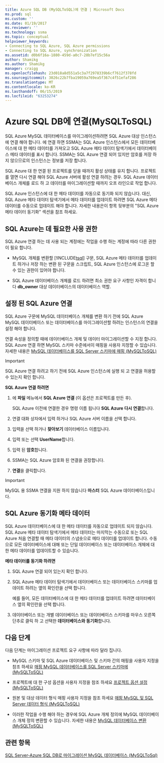 ```yaml
---
title: Azure SQL DB (MySQLToSQL)에 연결 | Microsoft Docs
ms.prod: sql
ms.custom: ''
ms.date: 01/19/2017
ms.reviewer: ''
ms.technology: ssma
ms.topic: conceptual
helpviewer_keywords:
- Connecting to SQL Azure, SQL Azure permissions
- Connecting to SQL Azure, synchronization
ms.assetid: d0b6f16a-1880-459d-a0c7-28b7ef15c56a
author: Shamikg
ms.author: Shamikg
manager: craigg
ms.openlocfilehash: 23d018a8d551a5c3a7f2978339b6cf7612f378fd
ms.sourcegitcommit: 3026c22b7fba19059a769ea5f367c4f51efaf286
ms.translationtype: MT
ms.contentlocale: ko-KR
ms.lasthandoff: 06/15/2019
ms.locfileid: "63253274"
---
```

# <a name="connecting-to-azure-sql-db-mysqltosql"></a>Azure SQL DB에 연결(MySQLToSQL)
SQL Azure MySQL 데이터베이스를 마이그레이션하려면 SQL Azure 대상 인스턴스에 연결 해야 합니다. 에 연결 하면 SSMA는 SQL Azure 인스턴스에서 모든 데이터베이스에 대 한 메타 데이터를 가져오고 SQL Azure 메타 데이터 탐색기에서 데이터베이스 메타 데이터를 표시 합니다. SSMA는 SQL Azure 연결 되어 있지만 암호를 저장 하지 않으므로의 인스턴스는 정보를 저장 합니다.  
  
SQL Azure 대 한 연결 된 프로젝트를 닫을 때까지 활성 상태를 유지 합니다. 프로젝트를 열면 다시 연결 해야 SQL Azure 서버에 활성 연결 하려는 경우. SQL Azure 데이터베이스 개체를 로드 하 고 데이터를 마이그레이션할 때까지 오프 라인으로 작업 합니다.  
  
SQL Azure 인스턴스에 대 한 메타 데이터를 자동으로 동기화 되지 않습니다. 대신, SQL Azure 메타 데이터 탐색기에서 메타 데이터를 업데이트 하려면 SQL Azure 메타 데이터를 수동으로 업데이트 해야 합니다. 자세한 내용은이 항목 뒷부분의 "SQL Azure 메타 데이터 동기화" 섹션을 참조 하세요.  
  
## <a name="required-sql-azure-permissions"></a>SQL Azure는 데 필요한 사용 권한  
SQL Azure 연결 하는 데 사용 되는 계정에는 작업을 수행 하는 계정에 따라 다른 권한이 필요 합니다.  
  
-   MySQL 개체를 변환할 [!INCLUDE[tsql](../../includes/tsql-md.md)] 구문, SQL Azure 메타 데이터를 업데이트 하거나 저장 하는 변환 된 구문을 스크립트, SQL Azure 인스턴스에 로그온 할 수 있는 권한이 있어야 합니다.  
  
-   SQL Azure 데이터베이스 개체를 로드 하려면 최소 권한 요구 사항인 자격이 합니다 **db_owner** 대상 데이터베이스의 데이터베이스 역할.  
  
## <a name="establishing-a-sql-azure-connection"></a>설정 된 SQL Azure 연결  
SQL Azure 구문에 MySQL 데이터베이스 개체를 변환 하기 전에 SQL Azure MySQL 데이터베이스 또는 데이터베이스를 마이그레이션할 하려는 인스턴스의 연결을 설정 해야 합니다.  
  
연결 속성을 정의할 때에 데이터베이스 개체 및 데이터 마이그레이션할 수 지정 합니다. SQL Azure 연결 하면 MySQL 스키마 수준에서이 매핑을 사용자 지정할 수 있습니다. 자세한 내용은 [MySQL 데이터베이스를 SQL Server 스키마에 매핑 &#40;MySQLToSQL&#41;](../../ssma/mysql/mapping-mysql-databases-to-sql-server-schemas-mysqltosql.md)  
  
> [!IMPORTANT]  
> SQL Azure 연결 하려고 하기 전에 SQL Azure 인스턴스에 실행 되 고 연결을 허용할 수 있는지 확인 합니다.  
  
**SQL Azure 연결 하려면**  
  
1.  에 **파일** 메뉴에서 **SQL Azure 연결** (이 옵션은 프로젝트를 만든 후).  
  
    SQL Azure 이전에 연결한 경우 명령 이름 됩니다 **SQL Azure 다시 연결**합니다.  
  
2.  연결 대화 상자에서 입력 하거나 SQL Azure 서버 이름을 선택 합니다.  
  
3.  입력을 선택 하거나 **찾아보기** 데이터베이스 이름입니다.  
  
4.  입력 또는 선택 **UserName**합니다.  
  
5.  입력 된 **암호**합니다.  
  
6.  SSMA는 SQL Azure 암호화 된 연결을 권장합니다.  
  
7.  **연결**을 클릭합니다.  
  
> [!IMPORTANT]  
> MySQL 용 SSMA 연결을 지원 하지 않습니다 **마스터** SQL Azure 데이터베이스입니다.  
  
## <a name="synchronizing-sql-azure-metadata"></a>SQL Azure 동기화 메타 데이터  
SQL Azure 데이터베이스에 대 한 메타 데이터를 자동으로 업데이트 되지 않습니다. SQL Azure 메타 데이터 탐색기에서 메타 데이터는 마지막는 수동으로 또는 SQL Azure 처음 연결할 때 메타 데이터의 스냅숏으로 메타 데이터를 업데이트 합니다. 수동으로 모든 데이터베이스에 대해 또는 단일 데이터베이스 또는 데이터베이스 개체에 대 한 메타 데이터를 업데이트할 수 있습니다.  
  
**메타 데이터를 동기화 하려면**  
  
1.  SQL Azure 연결 되어 있는지 확인 합니다.  
  
2.  SQL Azure 메타 데이터 탐색기에서 데이터베이스 또는 데이터베이스 스키마를 업데이트 하려는 옆의 확인란을 선택 합니다.  
  
    예를 들어, 모든 데이터베이스에 대 한 메타 데이터를 업데이트 하려면 데이터베이스 옆의 확인란을 선택 합니다.  
  
3.  데이터베이스 또는 개별 데이터베이스 또는 데이터베이스 스키마를 마우스 오른쪽 단추로 클릭 하 고 선택한 **데이터베이스와 동기화**합니다.  
  
## <a name="next-step"></a>다음 단계  
다음 단계는 마이그레이션 프로젝트 요구 사항에 따라 달라 집니다.  
  
-   MySQL 스키마 및 SQL Azure 데이터베이스 및 스키마 간의 매핑을 사용자 지정을 참조 하세요 [매핑 MySQL 데이터베이스를 SQL Server 스키마에 &#40;MySQLToSQL&#41;](../../ssma/mysql/mapping-mysql-databases-to-sql-server-schemas-mysqltosql.md)  
  
-   프로젝트에 대 한 구성 옵션을 사용자 지정을 참조 하세요 [프로젝트 옵션 설정 &#40;MySQLToSQL&#41;](../../ssma/mysql/setting-project-options-mysqltosql.md)  
  
-   원본 및 대상 데이터 형식 매핑 사용자 지정을 참조 하세요 [매핑 MySQL 및 SQL Server 데이터 형식 &#40;MySQLToSQL&#41;](../../ssma/mysql/mapping-mysql-and-sql-server-data-types-mysqltosql.md)  
  
-   이러한 작업을 수행 해야 하는 경우에 SQL Azure 개체 정의에 MySQL 데이터베이스 개체 정의 변환할 수 있습니다. 자세한 내용은 [MySQL 데이터베이스 변환 &#40;MySQLToSQL&#41;](../../ssma/mysql/converting-mysql-databases-mysqltosql.md)  
  
## <a name="see-also"></a>관련 항목  
[SQL Server-Azure SQL DB로 마이그레이션 MySQL 데이터베이스 &#40;MySQLToSql&#41;](../../ssma/mysql/migrating-mysql-databases-to-sql-server-azure-sql-db-mysqltosql.md)  
  
